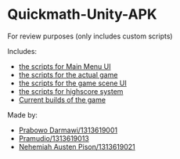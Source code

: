 # Quickmath-Unity-APK
For review purposes (only includes custom scripts)

Includes:
- [the scripts for Main Menu UI](/Script/UIScripts)
- [the scripts for the actual game](/Script/MathGame)
- [the scripts for the game scene UI](/Script/Menu)
- [the scripts for highscore system](/Script/HighScore)
- [Current builds of the game](/APK%20Builds)

Made by:
- [Prabowo Darmawi/1313619001](https://github.com/PrabowoD)
- [Pramudio/1313619013](https://github.com/Pramudio-Ilkom)
- [Nehemiah Austen Pison/1313619021](https://github.com/EzraelVio)
